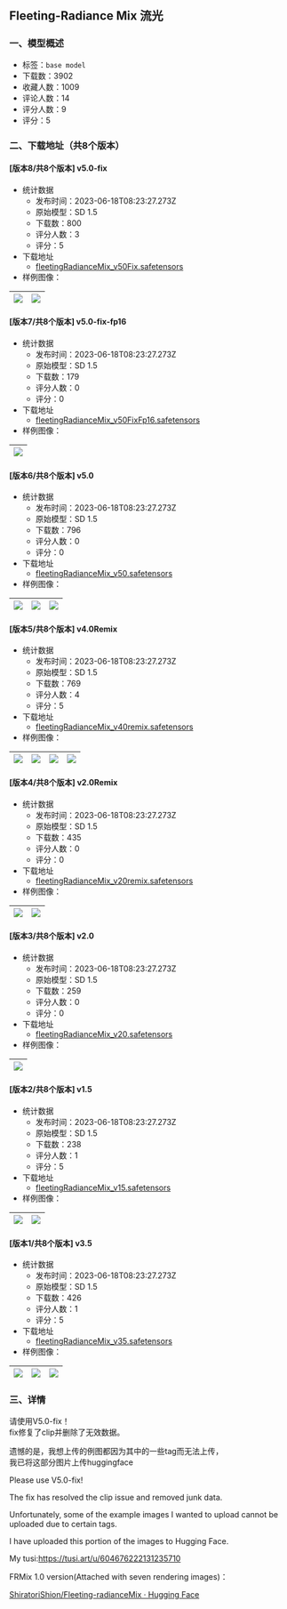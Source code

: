 ## Fleeting-Radiance Mix 流光
### 一、模型概述

- 标签：`base model`
- 下载数：3902
- 收藏人数：1009
- 评论人数：14
- 评分人数：9
- 评分：5

### 二、下载地址（共8个版本）

#### [版本8/共8个版本] v5.0-fix

- 统计数据
  - 发布时间：2023-06-18T08:23:27.273Z
  - 原始模型：SD 1.5
  - 下载数：800
  - 评分人数：3
  - 评分：5
- 下载地址
  - [fleetingRadianceMix_v50Fix.safetensors](https://civitai.com/api/download/models/93088)
- 样例图像：

| <img src="https://image.civitai.com/xG1nkqKTMzGDvpLrqFT7WA/157b08e3-b624-4fbf-8bb4-5cc450283b6c/width=450/1097093.jpeg" /> | <img src="https://image.civitai.com/xG1nkqKTMzGDvpLrqFT7WA/72ed24a9-cc4f-4601-9f5a-a9dc4d5fdc07/width=450/1097090.jpeg" /> |
| ---- | ---- |

#### [版本7/共8个版本] v5.0-fix-fp16

- 统计数据
  - 发布时间：2023-06-18T08:23:27.273Z
  - 原始模型：SD 1.5
  - 下载数：179
  - 评分人数：0
  - 评分：0
- 下载地址
  - [fleetingRadianceMix_v50FixFp16.safetensors](https://civitai.com/api/download/models/97312)
- 样例图像：

| <img src="https://image.civitai.com/xG1nkqKTMzGDvpLrqFT7WA/b5a66926-4c05-4b07-bb92-ee96e07f3307/width=450/1167822.jpeg" /> |
| ---- |

#### [版本6/共8个版本] v5.0

- 统计数据
  - 发布时间：2023-06-18T08:23:27.273Z
  - 原始模型：SD 1.5
  - 下载数：796
  - 评分人数：0
  - 评分：0
- 下载地址
  - [fleetingRadianceMix_v50.safetensors](https://civitai.com/api/download/models/76624)
- 样例图像：

| <img src="https://image.civitai.com/xG1nkqKTMzGDvpLrqFT7WA/a5adae6a-b09e-41b9-87c4-a0e2bd201984/width=450/860030.jpeg" /> | <img src="https://image.civitai.com/xG1nkqKTMzGDvpLrqFT7WA/bf98c250-3780-4e00-9509-2b6d258ada5f/width=450/860045.jpeg" /> | <img src="https://image.civitai.com/xG1nkqKTMzGDvpLrqFT7WA/6e61d6b2-a612-4071-9f51-369826a789a3/width=450/860026.jpeg" /> |
| ---- | ---- | ---- |

#### [版本5/共8个版本] v4.0Remix

- 统计数据
  - 发布时间：2023-06-18T08:23:27.273Z
  - 原始模型：SD 1.5
  - 下载数：769
  - 评分人数：4
  - 评分：5
- 下载地址
  - [fleetingRadianceMix_v40remix.safetensors](https://civitai.com/api/download/models/51565)
- 样例图像：

| <img src="https://image.civitai.com/xG1nkqKTMzGDvpLrqFT7WA/7b5246d8-6e5d-4419-59ad-5c9b4bd5ef00/width=450/575632.jpeg" /> | <img src="https://image.civitai.com/xG1nkqKTMzGDvpLrqFT7WA/c260c9a1-49a8-492c-3634-2485d9ca3b00/width=450/564932.jpeg" /> | <img src="https://image.civitai.com/xG1nkqKTMzGDvpLrqFT7WA/96a5dc76-ef4f-4d11-4b64-622ad8eee800/width=450/575614.jpeg" /> | <img src="https://image.civitai.com/xG1nkqKTMzGDvpLrqFT7WA/0fef315e-d502-43d2-75de-e70761c29600/width=450/613931.jpeg" /> |
| ---- | ---- | ---- | ---- |

#### [版本4/共8个版本] v2.0Remix

- 统计数据
  - 发布时间：2023-06-18T08:23:27.273Z
  - 原始模型：SD 1.5
  - 下载数：435
  - 评分人数：0
  - 评分：0
- 下载地址
  - [fleetingRadianceMix_v20remix.safetensors](https://civitai.com/api/download/models/42784)
- 样例图像：

| <img src="https://image.civitai.com/xG1nkqKTMzGDvpLrqFT7WA/77699e0c-5d63-4490-f06e-44865de68500/width=450/469241.jpeg" /> | <img src="https://image.civitai.com/xG1nkqKTMzGDvpLrqFT7WA/fcf7fc81-c0a0-4d71-678b-9f458c227200/width=450/469409.jpeg" /> |
| ---- | ---- |

#### [版本3/共8个版本] v2.0

- 统计数据
  - 发布时间：2023-06-18T08:23:27.273Z
  - 原始模型：SD 1.5
  - 下载数：259
  - 评分人数：0
  - 评分：0
- 下载地址
  - [fleetingRadianceMix_v20.safetensors](https://civitai.com/api/download/models/41819)
- 样例图像：

| <img src="https://image.civitai.com/xG1nkqKTMzGDvpLrqFT7WA/cfefb189-6545-468a-d59a-16b91b677000/width=450/459996.jpeg" /> |
| ---- |

#### [版本2/共8个版本] v1.5

- 统计数据
  - 发布时间：2023-06-18T08:23:27.273Z
  - 原始模型：SD 1.5
  - 下载数：238
  - 评分人数：1
  - 评分：5
- 下载地址
  - [fleetingRadianceMix_v15.safetensors](https://civitai.com/api/download/models/40478)
- 样例图像：

| <img src="https://image.civitai.com/xG1nkqKTMzGDvpLrqFT7WA/f47d2f32-9570-4a82-294d-dd4246b3f700/width=450/448249.jpeg" /> | <img src="https://image.civitai.com/xG1nkqKTMzGDvpLrqFT7WA/c41df07d-edbd-410e-cd8b-96756b014e00/width=450/447748.jpeg" /> |
| ---- | ---- |

#### [版本1/共8个版本] v3.5

- 统计数据
  - 发布时间：2023-06-18T08:23:27.273Z
  - 原始模型：SD 1.5
  - 下载数：426
  - 评分人数：1
  - 评分：5
- 下载地址
  - [fleetingRadianceMix_v35.safetensors](https://civitai.com/api/download/models/46831)
- 样例图像：

| <img src="https://image.civitai.com/xG1nkqKTMzGDvpLrqFT7WA/5b98c167-63e9-40eb-3883-b40818c79f00/width=450/506447.jpeg" /> | <img src="https://image.civitai.com/xG1nkqKTMzGDvpLrqFT7WA/88324672-185a-4b4f-9585-ae61d6e08a00/width=450/509444.jpeg" /> | <img src="https://image.civitai.com/xG1nkqKTMzGDvpLrqFT7WA/dae8ce56-4507-4e09-39e8-d8b88e2b6100/width=450/506451.jpeg" /> |
| ---- | ---- | ---- |


### 三、详情
<p>请使用V5.0-fix！<br />fix修复了clip并删除了无效数据。</p><p>遗憾的是，我想上传的例图都因为其中的一些tag而无法上传，<br />我已将这部分图片上传huggingface</p><p>Please use V5.0-fix!</p><p>The fix has resolved the clip issue and removed junk data.</p><p>Unfortunately, some of the example images I wanted to upload cannot be uploaded due to certain tags.</p><p>I have uploaded this portion of the images to Hugging Face.</p><p>My tusi:<a target="_blank" rel="ugc" href="https://tusi.art/u/604676222131235710">https://tusi.art/u/604676222131235710</a></p><p>FRMix 1.0 version(Attached with seven rendering images)：</p><p><a target="_blank" rel="ugc" href="https://huggingface.co/ShiratoriShion/Fleeting-radianceMix">ShiratoriShion/Fleeting-radianceMix · Hugging Face</a></p>